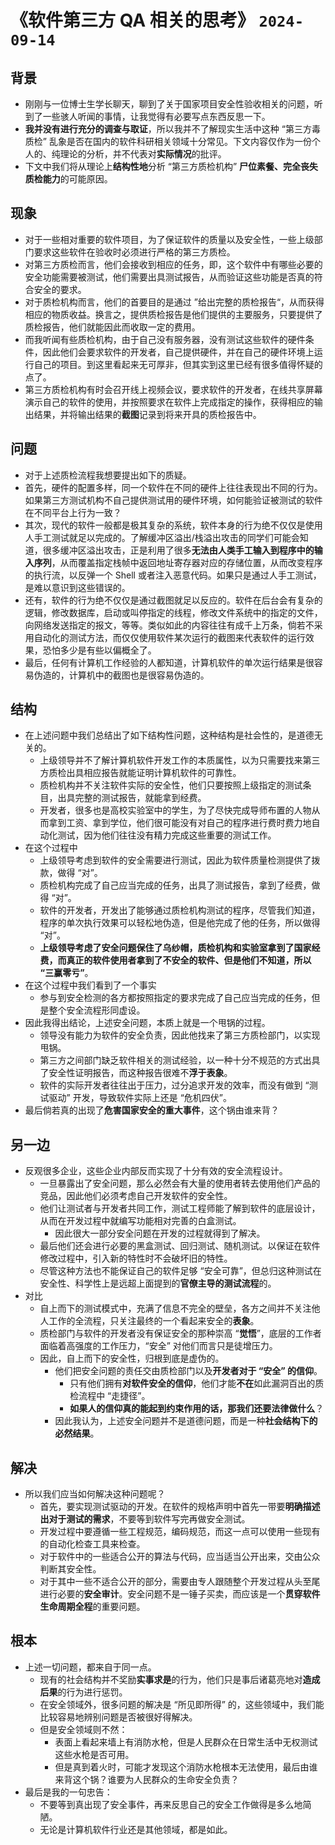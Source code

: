 # 《软件第三方 QA 相关的思考》 `2024-09-14`

## 背景

- 刚刚与一位博士生学长聊天，聊到了关于国家项目安全性验收相关的问题，听到了一些骇人听闻的事情，让我觉得有必要写点东西反思一下。
- **我并没有进行充分的调查与取证**，所以我并不了解现实生活中这种 “第三方毒质检” 乱象是否在国内的软件科研相关领域十分常见。下文内容仅作为一份个人的、纯理论的分析，并不代表对**实际情况**的批评。
- 下文中我们将从理论上**结构性地**分析 “第三方质检机构” **尸位素餐、完全丧失质检能力**的可能原因。

## 现象

- 对于一些相对重要的软件项目，为了保证软件的质量以及安全性，一些上级部门要求这些软件在验收时必须进行严格的第三方质检。
- 对第三方质检而言，他们会接收到相应的任务，即，这个软件中有哪些必要的安全功能需要被测试，他们需要出具测试报告，从而验证这些功能是否真的符合安全的要求。
- 对于质检机构而言，他们的首要目的是通过 ”给出完整的质检报告“，从而获得相应的物质收益。换言之，提供质检报告是他们提供的主要服务，只要提供了质检报告，他们就能因此而收取一定的费用。
- 而我听闻有些质检机构，由于自己没有服务器，没有测试这些软件的硬件条件，因此他们会要求软件的开发者，自己提供硬件，并在自己的硬件环境上运行自己的项目。到这里看起来无可厚非，但其实到这里已经有很多值得怀疑的点了。
- 第三方质检机构有时会召开线上视频会议，要求软件的开发者，在线共享屏幕演示自己的软件的使用，并按照要求在软件上完成指定的操作，获得相应的输出结果，并将输出结果的**截图**记录到将来开具的质检报告中。

## 问题

- 对于上述质检流程我想要提出如下的质疑。
- 首先，硬件的配置多样，同一个软件在不同的硬件上往往表现出不同的行为。如果第三方测试机构不自己提供测试用的硬件环境，如何能验证被测试的软件在不同平台上行为一致？
- 其次，现代的软件一般都是极其复杂的系统，软件本身的行为绝不仅仅是使用人手工测试就足以完成的。了解缓冲区溢出/栈溢出攻击的同学们可能会知道，很多缓冲区溢出攻击，正是利用了很多**无法由人类手工输入到程序中的输入序列**，从而覆盖指定栈帧中返回地址寄存器对应的存储位置，从而改变程序的执行流，以反弹一个 Shell 或者注入恶意代码。如果只是通过人手工测试，是难以意识到这些错误的。
- 还有，软件的行为绝不仅仅是通过截图就足以反应的。软件在后台会有复杂的逻辑，修改数据库，启动或叫停指定的线程，修改文件系统中的指定的文件，向网络发送指定的报文，等等。类似如此的内容往往有成千上万条，倘若不采用自动化的测试方法，而仅仅使用软件某次运行的截图来代表软件的运行效果，恐怕多少是有些以偏概全了。
- 最后，任何有计算机工作经验的人都知道，计算机软件的单次运行结果是很容易伪造的，计算机中的截图也是很容易伪造的。

## 结构

- 在上述问题中我们总结出了如下结构性问题，这种结构是社会性的，是道德无关的。
  - 上级领导并不了解计算机软件开发工作的本质属性，以为只需要找来第三方质检出具相应报告就能证明计算机软件的可靠性。
  - 质检机构并不关注软件实际的安全性，他们只要按照上级指定的测试条目，出具完整的测试报告，就能拿到经费。
  - 开发者，很多也是高校实验室中的学生，为了尽快完成导师布置的人物从而拿到工资、拿到学位，他们很可能没有对自己的程序进行费时费力地自动化测试，因为他们往往没有精力完成这些重要的测试工作。
- 在这个过程中
  - 上级领导考虑到软件的安全需要进行测试，因此为软件质量检测提供了拨款，做得 “对”。
  - 质检机构完成了自己应当完成的任务，出具了测试报告，拿到了经费，做得 “对”。
  - 软件的开发者，开发出了能够通过质检机构测试的程序，尽管我们知道，程序的单次执行效果可以轻松地伪造，但是他完成了他的任务，所以做得 “对”。
  - **上级领导考虑了安全问题保住了乌纱帽，质检机构和实验室拿到了国家经费，而真正的软件使用者拿到了不安全的软件、但是他们不知道，所以 “三赢零亏”**。
- 在这个过程中我们看到了一个事实
  - 参与到安全检测的各方都按照指定的要求完成了自己应当完成的任务，但是整个安全流程形同虚设。
- 因此我得出结论，上述安全问题，本质上就是一个甩锅的过程。
  - 领导没有能力为软件的安全负责，因此他找来了第三方质检部门，以实现甩锅。
  - 第三方之间部门缺乏软件相关的测试经验，以一种十分不规范的方式出具了安全性证明报告，而这种报告很难不**浮于表象**。
  - 软件的实际开发者往往出于压力，过分追求开发的效率，而没有做到 “测试驱动” 开发，导致软件实际上还是 “危机四伏”。
- 最后倘若真的出现了**危害国家安全的重大事件**，这个锅由谁来背？

## 另一边

- 反观很多企业，这些企业内部反而实现了十分有效的安全流程设计。
  - 一旦暴露出了安全问题，那么必然会有大量的使用者转去使用他们产品的竞品，因此他们必须考虑自己开发软件的安全性。
  - 他们让测试者与开发者共同工作，测试工程师能了解到软件的底层设计，从而在开发过程中就编写功能相对完善的白盒测试。
    - 因此很大一部分安全问题在开发的过程就得到了解决。
  - 最后他们还会进行必要的黑盒测试、回归测试、随机测试。以保证在软件修改过程中，引入新的特性时不会破坏旧的特性。
  - 尽管这种方法也不能保证自己的软件足够 “安全可靠”，但总归这种测试在安全性、科学性上是远超上面提到的**官僚主导的测试流程**的。
- 对比
  - 自上而下的测试模式中，充满了信息不完全的壁垒，各方之间并不关注他人工作的全流程，只关注最终的一个看起来安全的**表象**。
  - 质检部门与软件的开发者没有保证安全的那种崇高 “**觉悟**”，底层的工作者面临着高强度的工作压力，“安全” 对他们而言只是徒增压力。
  - 因此，自上而下的安全性，归根到底是虚伪的。
    - 他们把安全问题的责任交由质检部门以及**开发者对于 “安全” 的信仰**。
      - 只有他们拥有**对软件安全的信仰**，他们才能**不在**如此漏洞百出的质检流程中 “走捷径”。
      - **如果人的信仰真的能起到约束作用的话，那我们还要法律做什么**？
    - 因此我认为，上述安全问题并不是道德问题，而是一种**社会结构下的必然结果**。

## 解决

- 所以我们应当如何解决这种问题呢？
  - 首先，要实现测试驱动的开发。在软件的规格声明中首先一带要**明确描述出对于测试的需求**，不要等到软件写完再做安全测试。
  - 开发过程中要遵循一些工程规范，编码规范，而这一点可以使用一些现有的自动化检查工具来检查。
  - 对于软件中的一些适合公开的算法与代码，应当适当公开出来，交由公众判断其安全性。
  - 对于其中一些不适合公开的部分，需要由专人跟随整个开发过程从头至尾进行必要的**安全审计**。安全问题不是一锤子买卖，而应该是一个**贯穿软件生命周期全程**的重要问题。

## 根本

- 上述一切问题，都来自于同一点。
  - 现有的社会结构并不奖励**实事求是**的行为，他们只是事后诸葛亮地对**造成后果**的行为进行惩罚。
  - 在安全领域外，很多问题的解决是 “所见即所得” 的，这些领域中，我们能比较容易地辨别问题是否被很好得解决。
  - 但是安全领域则不然：
    - 表面上看起来墙上有消防水枪，但是人民群众在日常生活中无权测试这些水枪是否可用。
    - 但是真到着火时，可能才发现这个消防水枪根本无法使用，最后由谁来背这个锅？谁要为人民群众的生命安全负责？
- 最后是我的一句忠告：
  - 不要等到真出现了安全事件，再来反思自己的安全工作做得是多么地简陋。
  - 无论是计算机软件行业还是其他领域，都是如此。

